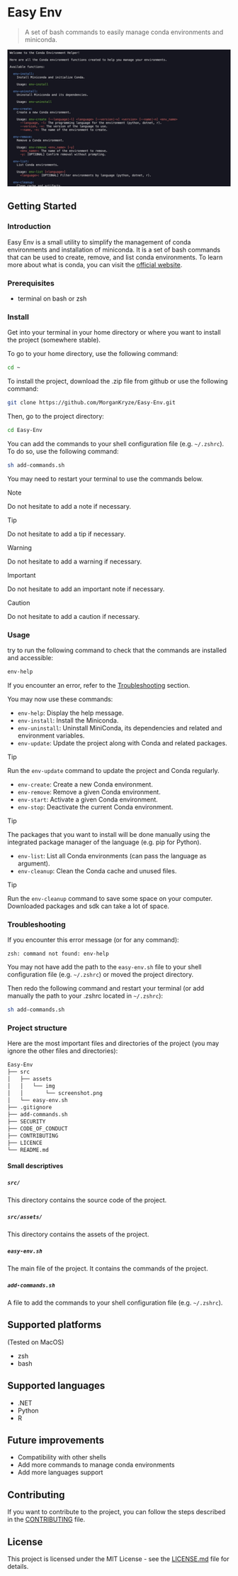 # Easy Env

> A set of bash commands to easily manage conda environments and miniconda.

![screenshot](./src/assets/img/screenshot.jpg)

## Getting Started

### Introduction

Easy Env is a small utility to simplify the management of conda environments and installation of miniconda. It is a set of bash commands that can be used to create, remove, and list conda environments. To learn more about what is conda, you can visit the [official website](https://docs.conda.io/en/latest/).

### Prerequisites

- terminal on bash or zsh

### Install

Get into your terminal in your home directory or where you want to install the project (somewhere stable).

To go to your home directory, use the following command:

```sh
cd ~
```

To install the project, download the .zip file from github or use the following command:

```sh
git clone https://github.com/MorganKryze/Easy-Env.git
```

Then, go to the project directory:

```sh
cd Easy-Env
```

You can add the commands to your shell configuration file (e.g. `~/.zshrc`). To do so, use the following command:

```sh
sh add-commands.sh
```

You may need to restart your terminal to use the commands below.

> [!NOTE]
> Do not hesitate to add a note if necessary.

> [!TIP]
> Do not hesitate to add a tip if necessary.

> [!WARNING]
> Do not hesitate to add a warning if necessary.

> [!IMPORTANT]
> Do not hesitate to add an important note if necessary.

> [!CAUTION]
> Do not hesitate to add a caution if necessary.

### Usage

try to run the following command to check that the commands are installed and accessible:

```sh
env-help
```

If you encounter an error, refer to the [Troubleshooting](#troubleshooting) section.

You may now use these commands:

- `env-help`: Display the help message.
- `env-install`: Install the Miniconda.
- `env-uninstall`: Uninstall MiniConda, its dependencies and related and environment variables.
- `env-update`: Update the project along with Conda and related packages.

> [!TIP]
> Run the `env-update` command to update the project and Conda regularly.

- `env-create`: Create a new Conda environment.
- `env-remove`: Remove a given Conda environment.
- `env-start`: Activate a given Conda environment.
- `env-stop`: Deactivate the current Conda environment.

> [!TIP]
> The packages that you want to install will be done manually using the integrated package manager of the language (e.g. pip for Python).

- `env-list`: List all Conda environments (can pass the language as argument).
- `env-cleanup`: Clean the Conda cache and unused files.

> [!TIP]
> Run the `env-cleanup` command to save some space on your computer. Downloaded packages and sdk can take a lot of space.

### Troubleshooting

If you encounter this error message (or for any command):

```plaintext
zsh: command not found: env-help
```

You may not have add the path to the `easy-env.sh` file to your shell configuration file (e.g. `~/.zshrc`) or moved the project directory.

Then redo the following command and restart your terminal (or add manually the path to your .zshrc located in `~/.zshrc`):

```sh
sh add-commands.sh
```

### Project structure

Here are the most important files and directories of the project (you may ignore the other files and directories):

```plaintext
Easy-Env
├── src
│   ├── assets
│   │   └── img
│   │       └── screenshot.png
│   └── easy-env.sh
├── .gitignore
├── add-commands.sh
├── SECURITY
├── CODE_OF_CONDUCT
├── CONTRIBUTING
├── LICENCE
└── README.md
```

#### Small descriptives

##### `src/`

This directory contains the source code of the project.

##### `src/assets/`

This directory contains the assets of the project.

##### `easy-env.sh`

The main file of the project. It contains the commands of the project.

##### `add-commands.sh`

A file to add the commands to your shell configuration file (e.g. `~/.zshrc`).

## Supported platforms

(Tested on MacOS)

- zsh
- bash

## Supported languages

- .NET
- Python
- R

## Future improvements

- Compatibility with other shells
- Add more commands to manage conda environments
- Add more languages support

## Contributing

If you want to contribute to the project, you can follow the steps described in the [CONTRIBUTING](CONTRIBUTING) file.

## License

This project is licensed under the MIT License - see the [LICENSE.md](LICENSE) file for details.
